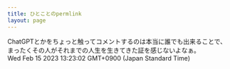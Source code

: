 ```yaml
---
title: ひとことのpermlink
layout: page
---
```

<div class="box" dt="1676434982053">
  ChatGPTとかをちょっと触ってコメントするのは本当に誰でも出来ることで、まったくその人がそれまでの人生を生きてきた証を感じないよなぁ。
  <div class="content is-small">Wed Feb 15 2023 13:23:02 GMT+0900 (Japan Standard Time)</div>
</div>